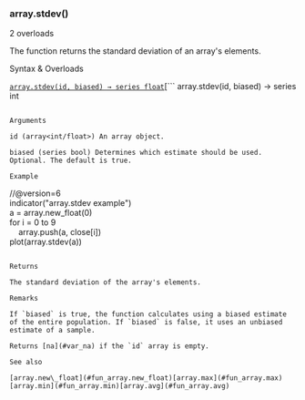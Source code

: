 ### array.stdev()

2 overloads

The function returns the standard deviation of an array's elements.

Syntax & Overloads

[```
array.stdev(id, biased) → series float
```](#fun_array.stdev-0)[```
array.stdev(id, biased) → series int
```](#fun_array.stdev-1)

Arguments

id (array<int/float>) An array object.

biased (series bool) Determines which estimate should be used. Optional. The default is true.

Example

```
//@version=6  
indicator("array.stdev example")  
a = array.new_float(0)  
for i = 0 to 9  
    array.push(a, close[i])  
plot(array.stdev(a))
```

Returns

The standard deviation of the array's elements.

Remarks

If `biased` is true, the function calculates using a biased estimate of the entire population. If `biased` is false, it uses an unbiased estimate of a sample.

Returns [na](#var_na) if the `id` array is empty.

See also

[array.new\_float](#fun_array.new_float)[array.max](#fun_array.max)[array.min](#fun_array.min)[array.avg](#fun_array.avg)

